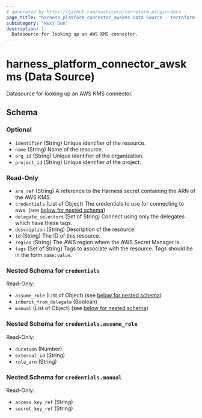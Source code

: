 ```yaml
---
# generated by https://github.com/hashicorp/terraform-plugin-docs
page_title: "harness_platform_connector_awskms Data Source - terraform-provider-harness"
subcategory: "Next Gen"
description: |-
  Datasource for looking up an AWS KMS connector.
---
```


# harness_platform_connector_awskms (Data Source)

Datasource for looking up an AWS KMS connector.



<!-- schema generated by tfplugindocs -->
## Schema

### Optional

- `identifier` (String) Unique identifier of the resource.
- `name` (String) Name of the resource.
- `org_id` (String) Unique identifier of the organization.
- `project_id` (String) Unique identifier of the project.

### Read-Only

- `arn_ref` (String) A reference to the Harness secret containing the ARN of the AWS KMS.
- `credentials` (List of Object) The credentials to use for connecting to aws. (see [below for nested schema](#nestedatt--credentials))
- `delegate_selectors` (Set of String) Connect using only the delegates which have these tags.
- `description` (String) Description of the resource.
- `id` (String) The ID of this resource.
- `region` (String) The AWS region where the AWS Secret Manager is.
- `tags` (Set of String) Tags to associate with the resource. Tags should be in the form `name:value`.

<a id="nestedatt--credentials"></a>
### Nested Schema for `credentials`

Read-Only:

- `assume_role` (List of Object) (see [below for nested schema](#nestedobjatt--credentials--assume_role))
- `inherit_from_delegate` (Boolean)
- `manual` (List of Object) (see [below for nested schema](#nestedobjatt--credentials--manual))

<a id="nestedobjatt--credentials--assume_role"></a>
### Nested Schema for `credentials.assume_role`

Read-Only:

- `duration` (Number)
- `external_id` (String)
- `role_arn` (String)


<a id="nestedobjatt--credentials--manual"></a>
### Nested Schema for `credentials.manual`

Read-Only:

- `access_key_ref` (String)
- `secret_key_ref` (String)


